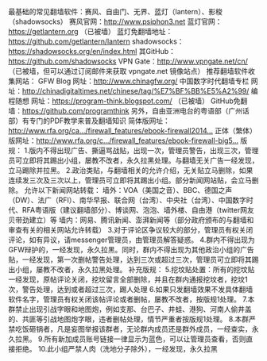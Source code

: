 最基础的常见翻墙软件：赛风、自由门、无界、蓝灯（lantern）、影梭（shadowsocks）
赛风官网：http://www.psiphon3.net
蓝灯官网：https://getlantern.org （已被墙）
蓝灯免翻墙地址：https://github.com/getlantern/lantern
shadowsocks：https://shadowsocks.org/en/index.html
其GitHub：https://github.com/shadowsocks
VPN Gate：http://www.vpngate.net/cn/ （已被墙，但可以通过订阅邮件来获取 vpngate.net 镜像站点）
推荐翻墙软件收集网站：
GFW Blog
网址：http://www.chinagfw.org/
中国数字时代翻墙专栏
网址：http://chinadigitaltimes.net/chinese/tag/%E7%BF%BB%E5%A2%99/
编程随想
网址：https://program-think.blogspot.com/ （已被墙）
GitHub免翻墙：https://github.com/programthink
另外，自由亚洲电台的粤语部（广州话部）有专门的PDF教学来普及翻墙知识
简体版网址：http://www.rfa.org/ca…/firewall_features/ebook-firewall2014…
正体（繁体）版网址：http://www.rfa.org/c…/firewall_features/ebook-firewall-big5…
版规：
1.版内不得出现广告、撕逼骂战贴，出现一次，管理员警告，出现三次，管理员可立即将其踢出小组，屡教不改者，永久拉黑处理。与翻墙无关广告一经发现，立马踢除并拉黑。
2.政治类贴，与翻墙相关的允许介绍，无关贴立马删除，如果连续发三次及三次以上，管理员可立即将其踢出小组。部分新闻网站贴，会立马删除。
允许以下新闻网站转载：
墙外：VOA（美国之音）、BBC、德国之声（DW）、法广（RFI）、南华早报、联合网（台湾）、中央社（台湾）、中国数字时代、RFA粤语版（建议翻墙部分）、博谈网、泡泡、墙外楼、自由港（twitter网友贝带劲建立）等
墙内：网易、腾讯新闻、澎湃新闻等（部分政府颁布的与翻墙和审查有关的相关网站允许转载）
3.对于评论区争议较大的部分，管理员有权关闭评论，如有异议，请messenger管理员，由管理员解答疑惑。
4.群内不得出现为GFW辩护的，一经发现，永久拉黑。同时，群内不得出现为其他政治小组的广告贴，一经发现，第一次删帖警告处理，达到三次或超过三次，管理员可立即将其踢出小组，屡教不改者，永久拉黑处理。
补充版规：
5.挖坟贴处置：所有的挖坟贴一经发现，原帖评论关闭，挖坟留言全部删除，并且在群内通报挖坟者，挖坟1次，警告处理，达到或者超过三次，踢人处理
6.如果只发翻墙效果不发具体翻墙软件名字，管理员有权关闭该帖评论或者删帖，屡教不改者，按版规1处理。
7.本群禁止出现引战字眼和地图炮，例如支那、台巴子、井蛙、港狗、河南人偷井盖的、共匪等引战地图炮字眼，违者删帖处理，情节严重者按版规1处理。
8.本群严禁吃饭砸锅者，凡是妄图举报该群者，无论群内成员还是群外成员，一经查实，永久拉黑。
9.所有新加成员账号链接一律显示为蓝色，可以让管理员查看，否则直接拒绝。
10.此小组严禁人肉（洗地分子除外），一经发现，永久拉黑
